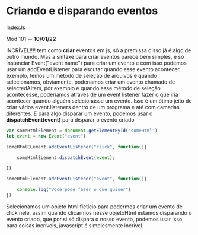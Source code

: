 # Criando e disparando eventos
[IndexJs](../IndexJs.md)

Mod 101 -- **10/01/22**

INCRÍVEL!!!! tem como **criar** eventos em js, só a premissa disso já é algo de outro mundo. Mas a sintaxe para criar eventos parece bem simples, é só instanciar Event("event name") para criar um evento e com isso podemos usar um addEventListener para escutar quando esse evento acontecer, exemplo, temos um método de seleção de arquivos e quando selecionamos, obviamente, poderíamos criar um evento chamado de selectedAItem, por exemplo e quando esse método de seleção acontecesse, poderíamos através de um event listener fazer o que iria acontecer quando alguém selecionasse um evento. Isso é um ótimo jeito de criar vários event.listeners dentro de um programa e até com camadas diferentes. E para algo disparar um evento, podemos usar o **dispatchEvent(event)** para disparar o evento criado

~~~js
var someHtmlElement = document.getElementById('someHtml')
let event = new Event("event")

someHtmlELement.addEventListener("click", function(){

    someHtmlELement.dispatchEvent(event);

})

someHtmlElement.addEventListener("event", function(){

    console.log("Você pode fazer o que quiser")
})
~~~

Selecionamos um objeto html fictício para podermos criar um evento de click nele, assim quando clicarmos nesse objetoHtml estamos disparando o evento criado, que por si só dispara o nosso evento, podemos usar isso para coisas incríveis, javascript é simplesmente incrível.
